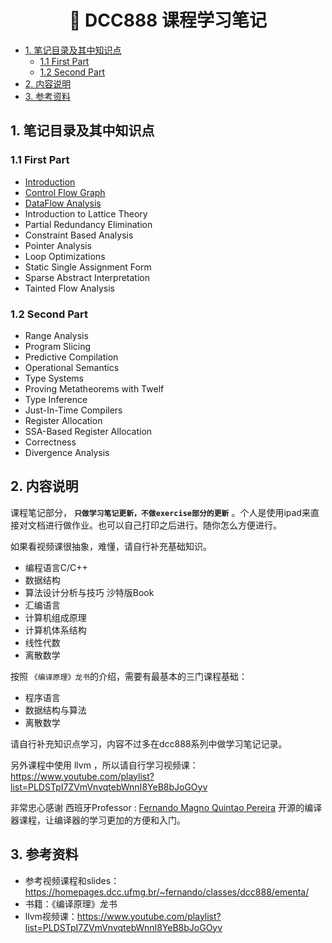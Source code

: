<h1 align="center">📔 DCC888 课程学习笔记</h1>

- [1. 笔记目录及其中知识点](#1-笔记目录及其中知识点)
  - [1.1 First Part](#11-first-part)
  - [1.2 Second Part](#12-second-part)
- [2. 内容说明](#2-内容说明)
- [3. 参考资料](#3-参考资料)

## 1. 笔记目录及其中知识点

### 1.1 First Part
- [Introduction](./lecture01.md)
- [Control Flow Graph](./lecture02.md)
- [DataFlow Analysis](./lecture03.md)
- Introduction to Lattice Theory
- Partial Redundancy Elimination
- Constraint Based Analysis
- Pointer Analysis
- Loop Optimizations
- Static Single Assignment Form
- Sparse Abstract Interpretation
- Tainted Flow Analysis

### 1.2 Second Part
- Range Analysis
- Program Slicing
- Predictive Compilation
- Operational Semantics
- Type Systems
- Proving Metatheorems with Twelf
- Type Inference
- Just-In-Time Compilers
- Register Allocation
- SSA-Based Register Allocation
- Correctness
- Divergence Analysis

## 2. 内容说明
课程笔记部分， **`只做学习笔记更新，不做exercise部分的更新`** 。个人是使用ipad来直接对文档进行做作业。也可以自己打印之后进行。随你怎么方便进行。

如果看视频课很抽象，难懂，请自行补充基础知识。
- 编程语言C/C++
- 数据结构
- 算法设计分析与技巧 沙特版Book
- 汇编语言
- 计算机组成原理
- 计算机体系结构
- 线性代数
- 离散数学

按照 `《编译原理》龙书`的介绍，需要有最基本的三门课程基础：
- 程序语言
- 数据结构与算法
- 离散数学

请自行补充知识点学习，内容不过多在dcc888系列中做学习笔记记录。

另外课程中使用 llvm ，所以请自行学习视频课：https://www.youtube.com/playlist?list=PLDSTpI7ZVmVnvqtebWnnI8YeB8bJoGOyv

非常忠心感谢 西班牙Professor : [Fernando Magno Quintao Pereira](https://www.youtube.com/channel/UCg5bk7P64WdvdIpxQ0OxnwQ) 开源的编译器课程，让编译器的学习更加的方便和入门。

## 3. 参考资料
- 参考视频课程和slides：https://homepages.dcc.ufmg.br/~fernando/classes/dcc888/ementa/
- 书籍：《编译原理》龙书
- llvm视频课：https://www.youtube.com/playlist?list=PLDSTpI7ZVmVnvqtebWnnI8YeB8bJoGOyv

